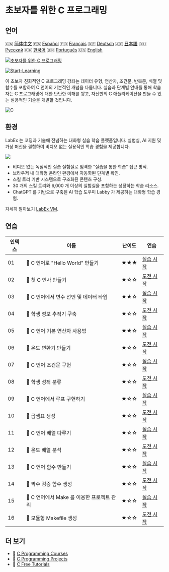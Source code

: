 # 초보자를 위한 C 프로그래밍

## 언어

🇨🇳 [简体中文](README_zh.md) 🇪🇸 [Español](README_es.md) 🇫🇷 [Français](README_fr.md) 🇩🇪 [Deutsch](README_de.md) 🇯🇵 [日本語](README_ja.md) 🇷🇺 [Русский](README_ru.md) 🇰🇷 [한국어](README_ko.md) 🇧🇷 [Português](README_pt.md) 🇺🇸 [English](README.md) 

[![초보자를 위한 C 프로그래밍](https://cover-creator.labex.io/c-programming-for-beginners.png?lang=ko)](https://labex.io/ko/courses/c-programming-for-beginners)

[![Start-Learning](https://img.shields.io/badge/Start-Learning-whitesmoke?style=for-the-badge)](https://labex.io/ko/courses/c-programming-for-beginners)

이 초보자 친화적인 C 프로그래밍 강좌는 데이터 유형, 연산자, 조건문, 반복문, 배열 및 함수를 포함하여 C 언어의 기본적인 개념을 다룹니다. 실습과 단계별 안내를 통해 학습자는 C 프로그래밍에 대한 탄탄한 이해를 쌓고, 자신만의 C 애플리케이션을 만들 수 있는 실용적인 기술을 개발할 것입니다.

![C](https://img.shields.io/badge/C-whitesmoke?style=for-the-badge&logo=c)


## 환경

LabEx 는 코딩과 기술에 전념하는 대화형 실습 학습 플랫폼입니다. 실험실, AI 지원 및 가상 머신을 결합하여 비디오 없는 실용적인 학습 경험을 제공합니다.

![](https://tutorial-screenshot.getvm.io/images/vm-1725247253.png)

- 비디오 없는 독점적인 실습 실험실로 엄격한 "실습을 통한 학습" 접근 방식.
- 브라우저 내 대화형 온라인 환경에서 자동화된 단계별 확인.
- 스킬 트리 기반 시스템으로 구조화된 콘텐츠 구성.
- 30 개의 스킬 트리와 6,000 개 이상의 실험실을 포함하는 성장하는 학습 리소스.
- ChatGPT 를 기반으로 구축된 AI 학습 도우미 Labby 가 제공하는 대화형 학습 경험.

자세히 알아보기 [LabEx VM](https://support.labex.io/using-labex/virtual-machine).

## 연습

|   인덱스 | 이름                                       | 난이도   | 연습                                                                                                                 |
|----------|--------------------------------------------|----------|----------------------------------------------------------------------------------------------------------------------|
|       01 | 📖 C 언어로 "Hello World" 만들기           | ★★★      | <a target='_blank' href='https://labex.io/ko/tutorials/c-create-hello-world-in-c-438286'>실습 시작</a>               |
|       02 | 🎯 첫 C 인사 만들기                        | ★☆☆      | <a target='_blank' href='https://labex.io/ko/tutorials/c-craft-your-first-c-greeting-438337'>도전 시작</a>           |
|       03 | 📖 C 언어에서 변수 선언 및 데이터 타입     | ★★☆      | <a target='_blank' href='https://labex.io/ko/tutorials/c-declare-variables-and-data-types-in-c-438287'>실습 시작</a> |
|       04 | 🎯 학생 정보 추적기 구축                   | ★☆☆      | <a target='_blank' href='https://labex.io/ko/tutorials/c-build-student-information-tracker-438353'>도전 시작</a>     |
|       05 | 📖 C 언어 기본 연산자 사용법               | ★★☆      | <a target='_blank' href='https://labex.io/ko/tutorials/c-use-basic-operators-in-c-438288'>실습 시작</a>              |
|       06 | 🎯 온도 변환기 만들기                      | ★☆☆      | <a target='_blank' href='https://labex.io/ko/tutorials/c-create-a-temperature-converter-438383'>도전 시작</a>        |
|       07 | 📖 C 언어 조건문 구현                      | ★☆☆      | <a target='_blank' href='https://labex.io/ko/tutorials/c-implement-conditionals-in-c-438331'>실습 시작</a>           |
|       08 | 🎯 학생 성적 분류                          | ★☆☆      | <a target='_blank' href='https://labex.io/ko/tutorials/c-classify-student-grades-438387'>도전 시작</a>               |
|       09 | 📖 C 언어에서 루프 구현하기                | ★☆☆      | <a target='_blank' href='https://labex.io/ko/tutorials/c-implement-loops-in-c-438332'>실습 시작</a>                  |
|       10 | 🎯 곱셈표 생성                             | ★☆☆      | <a target='_blank' href='https://labex.io/ko/tutorials/c-generate-multiplication-tables-438391'>도전 시작</a>        |
|       11 | 📖 C 언어 배열 다루기                      | ★☆☆      | <a target='_blank' href='https://labex.io/ko/tutorials/c-handle-arrays-in-c-438330'>실습 시작</a>                    |
|       12 | 🎯 온도 배열 분석                          | ★☆☆      | <a target='_blank' href='https://labex.io/ko/tutorials/c-analyze-temperature-array-438390'>도전 시작</a>             |
|       13 | 📖 C 언어 함수 만들기                      | ★☆☆      | <a target='_blank' href='https://labex.io/ko/tutorials/c-build-functions-in-c-438329'>실습 시작</a>                  |
|       14 | 🎯 짝수 검증 함수 생성                     | ★☆☆      | <a target='_blank' href='https://labex.io/ko/tutorials/c-create-even-number-validator-function-438393'>도전 시작</a> |
|       15 | 📖 C 언어에서 Make 를 이용한 프로젝트 관리 | ★☆☆      | <a target='_blank' href='https://labex.io/ko/tutorials/c-manage-projects-with-make-in-c-438333'>실습 시작</a>        |
|       16 | 🎯 모듈형 Makefile 생성                    | ★☆☆      | <a target='_blank' href='https://labex.io/ko/tutorials/c-create-a-modular-makefile-438425'>도전 시작</a>             |

## 더 보기

- 🔗 [C Programming Courses](https://github.com/labex-labs/awesome-programming-courses)
- 🔗 [C Programming Projects](https://github.com/labex-labs/awesome-programming-projects)
- 🔗 [C Free Tutorials](https://github.com/labex-labs/c-free-tutorials)

